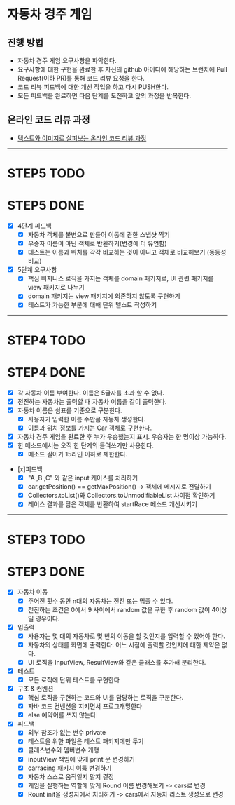 # 자동차 경주 게임
## 진행 방법
* 자동차 경주 게임 요구사항을 파악한다.
* 요구사항에 대한 구현을 완료한 후 자신의 github 아이디에 해당하는 브랜치에 Pull Request(이하 PR)를 통해 코드 리뷰 요청을 한다.
* 코드 리뷰 피드백에 대한 개선 작업을 하고 다시 PUSH한다.
* 모든 피드백을 완료하면 다음 단계를 도전하고 앞의 과정을 반복한다.

## 온라인 코드 리뷰 과정
* [텍스트와 이미지로 살펴보는 온라인 코드 리뷰 과정](https://github.com/next-step/nextstep-docs/tree/master/codereview)

---

# STEP5 TODO
# STEP5 DONE
- [x] 4단계 피드백
  - [x] 자동차 객체를 불변으로 만들어 이동에 관한 스냅샷 찍기
  - [x] 우승자 이름이 아닌 객체로 반환하기(변경에 더 유연함)
  - [x] 테스트는 이름과 위치를 각각 비교하는 것이 아니고 객체로 비교해보기 (동등성 비교)
- [x] 5단계 요구사항
  - [x] 핵심 비지니스 로직을 가지는 객체를 domain 패키지로, UI 관련 패키지를 view 패키지로 나누기
  - [x] domain 패키지는 view 패키지에 의존하지 않도록 구현하기
  - [x] 테스트가 가능한 부분에 대해 단위 텥스트 작성하기
  
---
# STEP4 TODO
# STEP4 DONE
- [x] 각 자동차 이름 부여한다. 이름은 5글자를 초과 할 수 없다.
- [x] 전진하는 자동차는 출력할 때 자동차 이름을 같이 출력한다.
- [x] 자동차 이름은 쉼표를 기준으로 구분한다.
  - [x] 사용자가 입력한 이름 수만큼 자동차 생성한다.
  - [x] 이름과 위치 정보를 가지는 Car 객체로 구현한다.
- [x] 자동차 경주 게임을 완료한 후 누가 우승했는지 표시. 우승자는 한 명이상 가능하다.
- [x] 한 메소드에서는 오직 한 단계의 들여쓰기만 사용한다.
  - [x] 메소드 길이가 15라인 이하로 제한한다.
- [x]피드백
  - [x] "A  ,B  ,C" 와 같은 input 케이스를 처리하기
  - [x]  car.getPosition() == getMaxPosition() -> 객체에 메시지로 전달하기
  - [x] Collectors.toList()와 Collectors.toUnmodifiableList 차이점 확인하기
  - [x] 레이스 결과를 담은 객체를 반환하여 startRace 메소드 개선시키기
--- 
# STEP3 TODO
# STEP3 DONE
- [x] 자동차 이동
  - [x] 주어진 횟수 동안 n대의 자동차는 전진 또는 멈출 수 있다.
  - [x] 전진하는 조건은 0에서 9 사이에서 random 값을 구한 후 random 값이 4이상일 경우이다.
- [x] 입출력
  - [x] 사용자는 몇 대의 자동차로 몇 번의 이동을 할 것인지를 입력할 수 있어야 한다.
  - [x] 자동차의 상태를 화면에 출력한다. 어느 시점에 출력할 것인지에 대한 제약은 없다.
  - [x] UI 로직을 InputView, ResultView와 같은 클래스를 추가해 분리한다.
- [x] 테스트
  - [x] 모든 로직에 단위 테스트를 구현한다
- [x] 구조 & 컨벤션
  - [x] 핵심 로직을 구현하는 코드와 UI를 담당하는 로직을 구분한다.
  - [x] 자바 코드 컨벤션을 지키면서 프로그래밍한다
  - [x] else 예약어를 쓰지 않는다
- [x] 피드백
  - [x] 외부 참조가 없는 변수 private
  - [x] 테스트을 위한 파일은 테스트 패키지에만 두기 
  - [x] 클래스변수와 멤버변수 개행 
  - [x] inputView 책임에 맞게 print 문 변경하기
  - [x] carracing 패키지 이름 변경하기
  - [x] 자동차 스스로 움직일지 말지 결정
  - [x] 게임을 실행하는 역할에 맞게 Round 이름 변경해보기 -> cars로 변경
  - [x] Rount init을 생성자에서 처리하기 -> cars에서 자동차 리스트 생성으로 변경 
